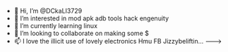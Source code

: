 - 👋 Hi, I’m @DCkaLI3729
- 👀 I’m interested in mod apk adb tools hack engenuity
- 🌱 I’m currently learning linux
- 💞️ I’m looking to collaborate on making some $
- 📫 I love the illicit use of lovely electronics
Hmu FB Jizzybeliftin...
--->
